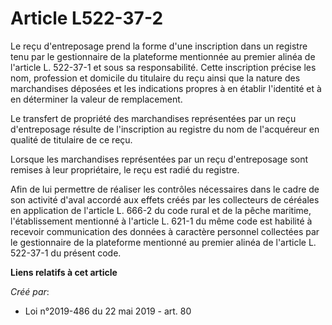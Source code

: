 # Article L522-37-2

Le reçu d'entreposage prend la forme d'une inscription dans un registre tenu par le gestionnaire de la plateforme mentionnée
au premier alinéa de l'article L. 522-37-1 et sous sa responsabilité. Cette inscription précise les nom, profession et
domicile du titulaire du reçu ainsi que la nature des marchandises déposées et les indications propres à en établir
l'identité et à en déterminer la valeur de remplacement.

Le transfert de propriété des marchandises représentées par un reçu d'entreposage résulte de l'inscription au registre du nom
de l'acquéreur en qualité de titulaire de ce reçu.

Lorsque les marchandises représentées par un reçu d'entreposage sont remises à leur propriétaire, le reçu est radié du
registre.

Afin de lui permettre de réaliser les contrôles nécessaires dans le cadre de son activité d'aval accordé aux effets créés par
les collecteurs de céréales en application de l'article L. 666-2 du code rural et de la pêche maritime, l'établissement
mentionné à l'article L. 621-1 du même code est habilité à recevoir communication des données à caractère personnel
collectées par le gestionnaire de la plateforme mentionné au premier alinéa de l'article L. 522-37-1 du présent code.

**Liens relatifs à cet article**

_Créé par_:

  - Loi n°2019-486 du 22 mai 2019 - art. 80

